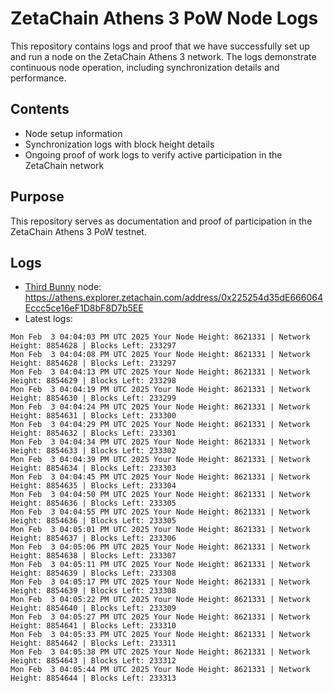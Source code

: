 # ZetaChain Athens 3 PoW Node Logs
This repository contains logs and proof that we have successfully set up and run a node on the ZetaChain Athens 3 network. The logs demonstrate continuous node operation, including synchronization details and performance.

## Contents
- Node setup information
- Synchronization logs with block height details
- Ongoing proof of work logs to verify active participation in the ZetaChain network

## Purpose
This repository serves as documentation and proof of participation in the ZetaChain Athens 3 PoW testnet.

## Logs

- [Third Bunny](https://thirdbunny.xyz/) node: https://athens.explorer.zetachain.com/address/0x225254d35dE666064Eccc5ce16eF1D8bF8D7b5EE
- Latest logs:
```
Mon Feb  3 04:04:03 PM UTC 2025 Your Node Height: 8621331 | Network Height: 8854628 | Blocks Left: 233297
Mon Feb  3 04:04:08 PM UTC 2025 Your Node Height: 8621331 | Network Height: 8854628 | Blocks Left: 233297
Mon Feb  3 04:04:13 PM UTC 2025 Your Node Height: 8621331 | Network Height: 8854629 | Blocks Left: 233298
Mon Feb  3 04:04:19 PM UTC 2025 Your Node Height: 8621331 | Network Height: 8854630 | Blocks Left: 233299
Mon Feb  3 04:04:24 PM UTC 2025 Your Node Height: 8621331 | Network Height: 8854631 | Blocks Left: 233300
Mon Feb  3 04:04:29 PM UTC 2025 Your Node Height: 8621331 | Network Height: 8854632 | Blocks Left: 233301
Mon Feb  3 04:04:34 PM UTC 2025 Your Node Height: 8621331 | Network Height: 8854633 | Blocks Left: 233302
Mon Feb  3 04:04:39 PM UTC 2025 Your Node Height: 8621331 | Network Height: 8854634 | Blocks Left: 233303
Mon Feb  3 04:04:45 PM UTC 2025 Your Node Height: 8621331 | Network Height: 8854635 | Blocks Left: 233304
Mon Feb  3 04:04:50 PM UTC 2025 Your Node Height: 8621331 | Network Height: 8854636 | Blocks Left: 233305
Mon Feb  3 04:04:55 PM UTC 2025 Your Node Height: 8621331 | Network Height: 8854636 | Blocks Left: 233305
Mon Feb  3 04:05:01 PM UTC 2025 Your Node Height: 8621331 | Network Height: 8854637 | Blocks Left: 233306
Mon Feb  3 04:05:06 PM UTC 2025 Your Node Height: 8621331 | Network Height: 8854638 | Blocks Left: 233307
Mon Feb  3 04:05:11 PM UTC 2025 Your Node Height: 8621331 | Network Height: 8854639 | Blocks Left: 233308
Mon Feb  3 04:05:17 PM UTC 2025 Your Node Height: 8621331 | Network Height: 8854639 | Blocks Left: 233308
Mon Feb  3 04:05:22 PM UTC 2025 Your Node Height: 8621331 | Network Height: 8854640 | Blocks Left: 233309
Mon Feb  3 04:05:27 PM UTC 2025 Your Node Height: 8621331 | Network Height: 8854641 | Blocks Left: 233310
Mon Feb  3 04:05:33 PM UTC 2025 Your Node Height: 8621331 | Network Height: 8854642 | Blocks Left: 233311
Mon Feb  3 04:05:38 PM UTC 2025 Your Node Height: 8621331 | Network Height: 8854643 | Blocks Left: 233312
Mon Feb  3 04:05:44 PM UTC 2025 Your Node Height: 8621331 | Network Height: 8854644 | Blocks Left: 233313
```

